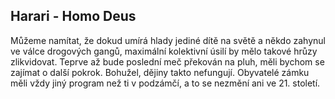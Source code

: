## Harari - Homo Deus

Můžeme namítat, že dokud umírá hlady jediné dítě na světě a někdo zahynul ve válce drogových gangů, maximální kolektivní úsilí by mělo takové hrůzy zlikvidovat.
Teprve až bude poslední meč překován na pluh, měli bychom se zajímat o další pokrok.
Bohužel, dějiny takto nefungují.
Obyvatelé zámku měli vždy jiný program než ti v podzámčí, a to se nezmění ani ve 21. století.
